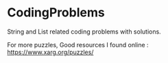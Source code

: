 # CodingProblems
String and List related coding problems with solutions.


For more puzzles, Good resources I found online : https://www.xarg.org/puzzles/
